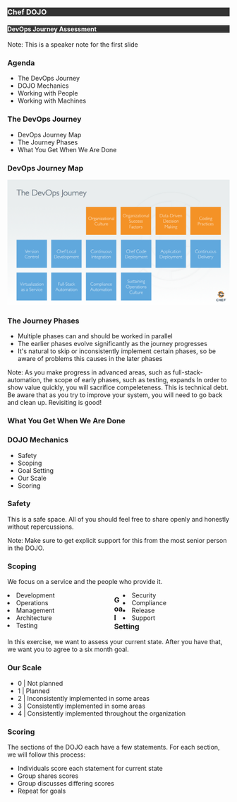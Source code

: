 <!--
# Copyright:: Copyright (c) 2012-2016 Chef Software, Inc.
#
# Licensed under the Apache License, Version 2.0 (the "License");
# you may not use this file except in compliance with the License.
# You may obtain a copy of the License at
#
#     http://www.apache.org/licenses/LICENSE-2.0
#
# Unless required by applicable law or agreed to in writing, software
# distributed under the License is distributed on an "AS IS" BASIS,
# WITHOUT WARRANTIES OR CONDITIONS OF ANY KIND, either express or implied.
# See the License for the specific language governing permissions and
# limitations under the License.
#
-->

<!-- .slide: data-background="images/shaolin-masters.png" -->
<h3 style="color:white;background:#333" > Chef DOJO </h3>
<h4 style="color:white;background:#333" > DevOps Journey Assessment </h4>


Note:
This is a speaker note for the first slide



### Agenda
* The DevOps Journey
* DOJO Mechanics
* Working with People
* Working with Machines



### The DevOps Journey
* DevOps Journey Map
* The Journey Phases
* What You Get When We Are Done



### DevOps Journey Map
<!-- Insert revised Journey Map picture -->
![alt text](images/journey_map.png)



### The Journey Phases
* Multiple phases can and should be worked in parallel
* The earlier phases evolve significantly as the journey progresses
* It's natural to skip or inconsistently implement certain phases, so be aware of problems this causes in the later phases


Note:
As you make progress in advanced areas, such as full-stack-automation, the scope of early phases, such as testing, expands
In order to show value quickly, you will sacrifice compeleteness. This is technical debt. Be aware that as you try to improve your system, you will need to go back and clean up. Revisiting is good!



### What You Get When We Are Done
<!-- Show a completed DOJO sample spider graph -->
<canvas data-chart="radar" data-chart-src="data/chartExample.csv" width="500" height="300" />



### DOJO Mechanics

* Safety
* Scoping
* Goal Setting
* Our Scale
* Scoring



### Safety

This is a safe space. All of you should feel free to share openly and honestly without repercussions.


Note:
Make sure to get explicit support for this from the most senior person in the DOJO.



### Scoping

We focus on a service and the people who provide it.

<div class='left' style='float:left;width:48%;text-align:left'>
<li/>Development
<li/>Operations
<li/>Management
<li/>Architecture
<li/>Testing
</div>    
<div class='right' style='float:right;width:48%;text-align:left'>
<li/>Security
<li/>Compliance
<li/>Release
<li/>Support
</div>



### Goal Setting

In this exercise, we want to assess your current state. After you have that, we want you to agree to a six month goal.



### Our Scale

* 0 | Not planned
* 1 | Planned
* 2 | Inconsistently implemented in some areas
* 3 | Consistently implemented in some areas
* 4 | Consistently implemented throughout the organization



### Scoring

The sections of the DOJO each have a few statements. For each section, we will follow this process:

* Individuals score each statement for current state
* Group shares scores
* Group discusses differing scores
* Repeat for goals
